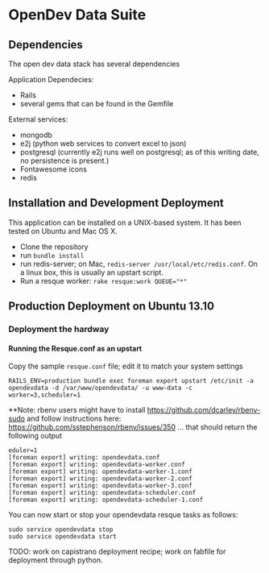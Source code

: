 # OpenDev Data Suite

## Dependencies
The open dev data stack has several dependencies

Application Dependecies:

* Rails
* several gems that can be found in the Gemfile

External services:

* mongodb
* e2j (python web services to convert excel to json)
* postgresql (currently e2j runs well on postgresql; as of this writing date, no persistence is present.)
* Fontawesome icons
* redis

## Installation and Development Deployment

This application can be installed on a UNIX-based system. It has been tested on
Ubuntu and Mac OS X.

* Clone the repository
* run `bundle install`
* run redis-server; on Mac, `redis-server /usr/local/etc/redis.conf`. On a linux box, this is usually an upstart script.
* Run a resque worker: `rake resque:work QUEUE="*"`


## Production Deployment on Ubuntu 13.10

### Deployment the hardway

#### Running the Resque.conf as an upstart

Copy the sample `resque.conf` file; edit it to match your system settings

```console
RAILS_ENV=production bundle exec foreman export upstart /etc/init -a opendevdata -d /var/www/opendevdata/ -u www-data -c worker=3,scheduler=1
```

**Note: rbenv users might have to install https://github.com/dcarley/rbenv-sudo and follow instructions here: https://github.com/sstephenson/rbenv/issues/350
... that should return the following output

```console
eduler=1
[foreman export] writing: opendevdata.conf
[foreman export] writing: opendevdata-worker.conf
[foreman export] writing: opendevdata-worker-1.conf
[foreman export] writing: opendevdata-worker-2.conf
[foreman export] writing: opendevdata-worker-3.conf
[foreman export] writing: opendevdata-scheduler.conf
[foreman export] writing: opendevdata-scheduler-1.conf
```

You can now start or stop your opendevdata resque tasks as follows:

```console
sudo service opendevdata stop
sudo service opendevdata start
```

TODO: work on capistrano deployment recipe; work on fabfile for deployment through python.

